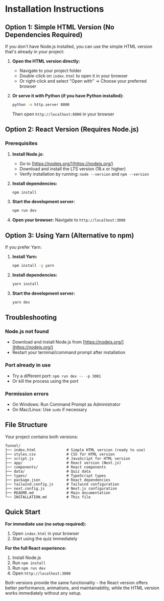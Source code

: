 # Installation Instructions

## Option 1: Simple HTML Version (No Dependencies Required)

If you don't have Node.js installed, you can use the simple HTML version that's already in your project:

1. **Open the HTML version directly:**
   - Navigate to your project folder
   - Double-click on `index.html` to open it in your browser
   - Or right-click and select "Open with" → Choose your preferred browser

2. **Or serve it with Python (if you have Python installed):**
   ```bash
   python -m http.server 8000
   ```
   Then open `http://localhost:8000` in your browser

## Option 2: React Version (Requires Node.js)

### Prerequisites
1. **Install Node.js:**
   - Go to [https://nodejs.org/](https://nodejs.org/)
   - Download and install the LTS version (18.x or higher)
   - Verify installation by running: `node --version` and `npm --version`

2. **Install dependencies:**
   ```bash
   npm install
   ```

3. **Start the development server:**
   ```bash
   npm run dev
   ```

4. **Open your browser:**
   Navigate to `http://localhost:3000`

## Option 3: Using Yarn (Alternative to npm)

If you prefer Yarn:

1. **Install Yarn:**
   ```bash
   npm install -g yarn
   ```

2. **Install dependencies:**
   ```bash
   yarn install
   ```

3. **Start the development server:**
   ```bash
   yarn dev
   ```

## Troubleshooting

### Node.js not found
- Download and install Node.js from [https://nodejs.org/](https://nodejs.org/)
- Restart your terminal/command prompt after installation

### Port already in use
- Try a different port: `npm run dev -- -p 3001`
- Or kill the process using the port

### Permission errors
- On Windows: Run Command Prompt as Administrator
- On Mac/Linux: Use `sudo` if necessary

## File Structure

Your project contains both versions:

```
funnel/
├── index.html              # Simple HTML version (ready to use)
├── styles.css              # CSS for HTML version
├── script.js               # JavaScript for HTML version
├── app/                    # React version (Next.js)
├── components/             # React components
├── data/                   # Quiz data
├── types/                  # TypeScript types
├── package.json            # React dependencies
├── tailwind.config.js      # Tailwind configuration
├── next.config.js          # Next.js configuration
├── README.md               # Main documentation
└── INSTALLATION.md         # This file
```

## Quick Start

**For immediate use (no setup required):**
1. Open `index.html` in your browser
2. Start using the quiz immediately

**For the full React experience:**
1. Install Node.js
2. Run `npm install`
3. Run `npm run dev`
4. Open `http://localhost:3000`

Both versions provide the same functionality - the React version offers better performance, animations, and maintainability, while the HTML version works immediately without any setup. 